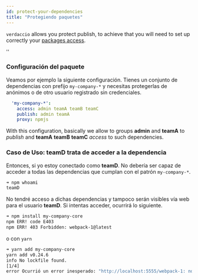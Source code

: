 ```yaml
---
id: protect-your-dependencies
title: "Protegiendo paquetes"
---
```


`verdaccio` allows you protect publish, to achieve that you will need to set up correctly your [packages access](packages).

<div id="codefund">''</div>

### Configuración del paquete

Veamos por ejemplo la siguiente configuración. Tienes un conjunto de dependencias con prefijo `my-company-*` y necesitas protegerlas de anónimos o de otro usuario registrado sin credenciales.

```yaml
  'my-company-*':
    access: admin teamA teamB teamC
    publish: admin teamA
    proxy: npmjs
```

With this configuration, basically we allow to groups **admin** and **teamA** to *publish* and **teamA** **teamB** **teamC** *access* to such dependencies.

### Caso de Uso: teamD trata de acceder a la dependencia

Entonces, si yo estoy conectado como **teamD**. No debería ser capaz de acceder a todas las dependencias que cumplan con el patrón `my-company-*`.

```bash
➜ npm whoami
teamD
```

No tendré acceso a dichas dependencias y tampoco serán visibles vía web para el usuario **teamD**. Si intentas acceder, ocurrirá lo siguiente.

```bash
➜ npm install my-company-core
npm ERR! code E403
npm ERR! 403 Forbidden: webpack-1@latest
```

o con `yarn`

```bash
➜ yarn add my-company-core
yarn add v0.24.6
info No lockfile found.
[1/4] 
error Ocurrió un error inesperado: "http://localhost:5555/webpack-1: no se les permite acceder al paquete my-company-core a usuarios no registrados".
```